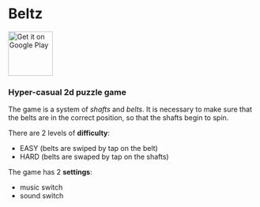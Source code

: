 # Beltz

<a href='https://play.google.com/store/apps/details?id=com.carapacik.beltz'><img alt='Get it on Google Play' src='https://play.google.com/intl/en_us/badges/images/generic/en_badge_web_generic.png' height='90px'/></a>

### Hyper-casual 2d puzzle game
The game is a system of *shafts* and *belts*. It is necessary to make sure that the belts are in the correct position, so that the shafts begin to spin.

There are 2 levels of **difficulty**:
- EASY (belts are swiped by tap on the belt)
- HARD (belts are swaped by tap on the shafts)

The game has 2 **settings**: 
- music switch
- sound switch
